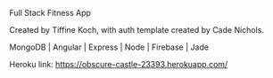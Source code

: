 Full Stack Fitness App

Created by Tiffine Koch, with auth template created by Cade Nichols.

MongoDB | Angular | Express | Node | Firebase | Jade

Heroku link: https://obscure-castle-23393.herokuapp.com/
